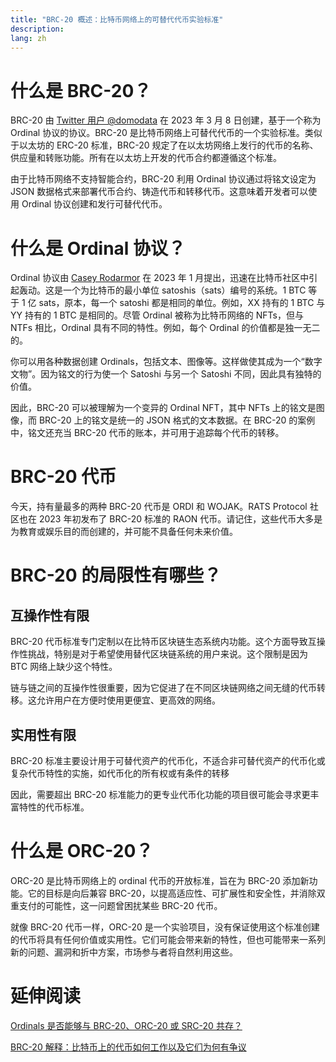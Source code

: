 ```yaml
---
title: "BRC-20 概述：比特币网络上的可替代代币实验标准"
description:
lang: zh
---
```


# 什么是 BRC-20？

BRC-20 由 [Twitter 用户 @domodata](https://twitter.com/domodata?lang=en) 在 2023 年 3 月 8 日创建，基于一个称为 Ordinal 协议的协议。BRC-20 是比特币网络上可替代代币的一个实验标准。类似于以太坊的 ERC-20 标准，BRC-20 规定了在以太坊网络上发行的代币的名称、供应量和转账功能。所有在以太坊上开发的代币合约都遵循这个标准。

由于比特币网络不支持智能合约，BRC-20 利用 Ordinal 协议通过将铭文设定为 JSON 数据格式来部署代币合约、铸造代币和转移代币。这意味着开发者可以使用 Ordinal 协议创建和发行可替代代币。

# 什么是 Ordinal 协议？

Ordinal 协议由 [Casey Rodarmor](https://twitter.com/rodarmor) 在 2023 年 1 月提出，迅速在比特币社区中引起轰动。这是一个为比特币的最小单位 satoshis（sats）编号的系统。1 BTC 等于 1 亿 sats，原本，每一个 satoshi 都是相同的单位。例如，XX 持有的 1 BTC 与 YY 持有的 1 BTC 是相同的。尽管 Ordinal 被称为比特币网络的 NFTs，但与 NTFs 相比，Ordinal 具有不同的特性。例如，每个 Ordinal 的价值都是独一无二的。

你可以用各种数据创建 Ordinals，包括文本、图像等。这样做使其成为一个“数字文物”。因为铭文的行为使一个 Satoshi 与另一个 Satoshi 不同，因此具有独特的价值。

因此，BRC-20 可以被理解为一个变异的 Ordinal NFT，其中 NFTs 上的铭文是图像，而 BRC-20 上的铭文是统一的 JSON 格式的文本数据。在 BRC-20 的案例中，铭文还充当 BRC-20 代币的账本，并可用于追踪每个代币的转移。

# BRC-20 代币

今天，持有量最多的两种 BRC-20 代币是 ORDI 和 WOJAK。RATS Protocol 社区也在 2023 年初发布了 BRC-20 标准的 RAON 代币。请记住，这些代币大多是为教育或娱乐目的而创建的，并可能不具备任何未来价值。

# BRC-20 的局限性有哪些？

## 互操作性有限

BRC-20 代币标准专门定制以在比特币区块链生态系统内功能。这个方面导致互操作性挑战，特别是对于希望使用替代区块链系统的用户来说。这个限制是因为 BTC 网络上缺少这个特性。

链与链之间的互操作性很重要，因为它促进了在不同区块链网络之间无缝的代币转移。这允许用户在方便时使用更便宜、更高效的网络。

## 实用性有限

BRC-20 标准主要设计用于可替代资产的代币化，不适合非可替代资产的代币化或复杂代币特性的实施，如代币化的所有权或有条件的转移

因此，需要超出 BRC-20 标准能力的更专业代币化功能的项目很可能会寻求更丰富特性的代币标准。

# 什么是 ORC-20？

ORC-20 是比特币网络上的 ordinal 代币的开放标准，旨在为 BRC-20 添加新功能。它的目标是向后兼容 BRC-20，以提高适应性、可扩展性和安全性，并消除双重支付的可能性，这一问题曾困扰某些 BRC-20 代币。

就像 BRC-20 代币一样，ORC-20 是一个实验项目，没有保证使用这个标准创建的代币将具有任何价值或实用性。它们可能会带来新的特性，但也可能带来一系列新的问题、漏洞和折中方案，市场参与者将自然利用这些。

# 延伸阅读

[Ordinals 是否能够与 BRC-20、ORC-20 或 SRC-20 共存？](https://coinmarketcap.com/community/articles/647c46d6cbfe3646d304c356/)

[BRC-20 解释：比特币上的代币如何工作以及它们为何有争议](https://www.coindesk.com/learn/brc-20-explained-how-tokens-on-bitcoin-work-and-why-they-are-controversial/)
